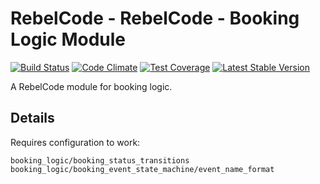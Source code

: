 # RebelCode - RebelCode - Booking Logic Module

[![Build Status](https://travis-ci.org/rebelcode/rcmod-booking-logic.svg?branch=master)](https://travis-ci.org/rebelcode/rcmod-booking-logic)
[![Code Climate](https://codeclimate.com/github/RebelCode/rcmod-booking-logic/badges/gpa.svg)](https://codeclimate.com/github/RebelCode/rcmod-booking-logic)
[![Test Coverage](https://codeclimate.com/github/RebelCode/rcmod-booking-logic/badges/coverage.svg)](https://codeclimate.com/github/RebelCode/rcmod-booking-logic/coverage)
[![Latest Stable Version](https://poser.pugx.org/rebelcode/rcmod-booking-logic/version)](https://packagist.org/packages/rebelcode/rcmod-booking-logic)

A RebelCode module for booking logic.

## Details

Requires configuration to work:

```
booking_logic/booking_status_transitions
booking_logic/booking_event_state_machine/event_name_format
```

